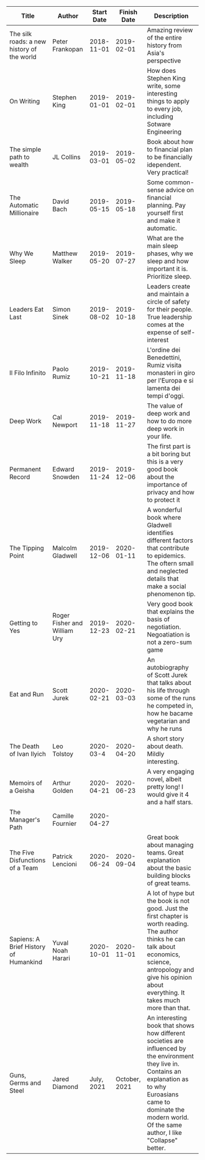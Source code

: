 | Title | Author| Start Date | Finish Date | Description |
| ----- | ----- | ---------- | ----------- | ----------- |
| The silk roads: a new history of the world | Peter Frankopan | 2018-11-01 | 2019-02-01 | Amazing review of the entire history from Asia's perspective |
| On Writing | Stephen King | 2019-01-01 | 2019-02-01 | How does Stephen King write, some interesting things to apply to every job, including Sotware Engineering |
| The simple path to wealth | JL Collins | 2019-03-01 | 2019-05-02 | Book about how to financial plan to be financially idependent. Very practical! |
| The Automatic Millionaire | David Bach | 2019-05-15 | 2019-05-18 | Some common-sense advice on financial planning. Pay yourself first and make it automatic. |
| Why We Sleep | Matthew Walker | 2019-05-20 | 2019-07-27 | What are the main sleep phases, why we sleep and how important it is. Prioritize sleep. |
| Leaders Eat Last | Simon Sinek | 2019-08-02 | 2019-10-18 | Leaders create and maintain a circle of safety for their people. True leadership comes at the expense of self-interest |
| Il Filo Infinito | Paolo Rumiz | 2019-10-21 | 2019-11-18 | L'ordine dei Benedettini, Rumiz visita monasteri in giro per l'Europa e si lamenta dei tempi d'oggi. |
| Deep Work | Cal Newport | 2019-11-18 | 2019-11-27 | The value of deep work and how to do more deep work in your life. |
| Permanent Record | Edward Snowden | 2019-11-24 | 2019-12-06 | The first part is a bit boring but this is a very good book about the importance of privacy and how to protect it |
| The Tipping Point | Malcolm Gladwell | 2019-12-06 | 2020-01-11 | A wonderful book where Gladwell identifies different factors that contribute to epidemics. The oftern small and neglected details that make a social phenomenon tip. |
| Getting to Yes | Roger Fisher and William Ury | 2019-12-23 | 2020-02-21 | Very good book that explains the basis of negotiation. Negoatiation is not a zero-sum game |
| Eat and Run | Scott Jurek | 2020-02-21 | 2020-03-03 | An autobiography of Scott Jurek that talks about his life through some of the runs he competed in, how he bacame vegetarian and why he runs |
| The Death of Ivan Ilyich | Leo Tolstoy | 2020-03-4 | 2020-04-20 | A short story about death. Mildly interesting. |
| Memoirs of a Geisha | Arthur Golden | 2020-04-21 | 2020-06-23 | A very engaging novel, albeit pretty long! I would give it 4 and a half stars. |
| The Manager's Path | Camille Fournier | 2020-04-27 | | |
| The Five Disfunctions of a Team | Patrick Lencioni | 2020-06-24 | 2020-09-04 | Great book about managing teams. Great explanation about the basic building blocks of great teams. |
| Sapiens: A Brief History of Humankind | Yuval Noah Harari | 2020-10-01 | 2020-11-01 | A lot of hype but the book is not good. Just the first chapter is worth reading. The author thinks he can talk about economics, science, antropology and give his opinion about everything. It takes much more than that. |
| Guns, Germs and Steel | Jared Diamond | July, 2021 | October, 2021 | An interesting book that shows how different societies are influenced by the environment they live in. Contains an explanation as to why Euroasians came to dominate the modern world. Of the same author, I like "Collapse" better. |
